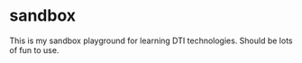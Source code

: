 sandbox
=======

This is my sandbox playground for learning DTI technologies.
Should be lots of fun to use.
